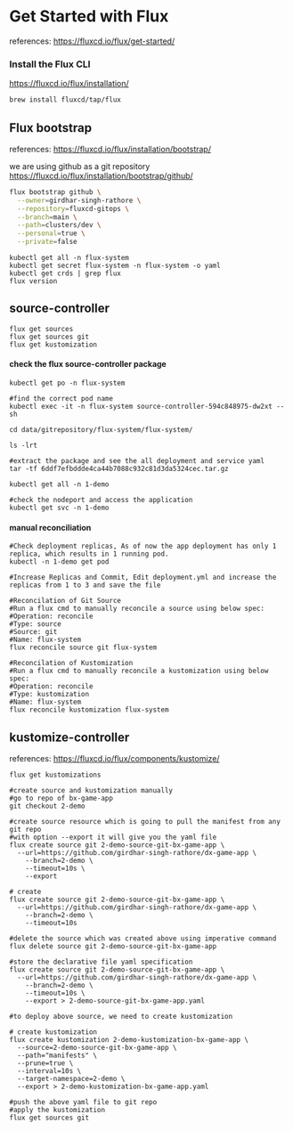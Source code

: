 # Get Started with Flux

references: https://fluxcd.io/flux/get-started/

### Install the Flux CLI
https://fluxcd.io/flux/installation/

```bash
brew install fluxcd/tap/flux
```

## Flux bootstrap

references: https://fluxcd.io/flux/installation/bootstrap/

we are using github as a git repository
https://fluxcd.io/flux/installation/bootstrap/github/

```bash
flux bootstrap github \
  --owner=girdhar-singh-rathore \
  --repository=fluxcd-gitops \
  --branch=main \
  --path=clusters/dev \
  --personal=true \
  --private=false
```

```shell
kubectl get all -n flux-system
kubectl get secret flux-system -n flux-system -o yaml
kubectl get crds | grep flux
flux version
```


## source-controller

```shell
flux get sources
flux get sources git
flux get kustomization
```

#### check the flux source-controller package

```shell
kubectl get po -n flux-system

#find the correct pod name
kubectl exec -it -n flux-system source-controller-594c848975-dw2xt -- sh

cd data/gitrepository/flux-system/flux-system/

ls -lrt

#extract the package and see the all deployment and service yaml
tar -tf 6ddf7efbddde4ca44b7088c932c81d3da5324cec.tar.gz

kubectl get all -n 1-demo

#check the nodeport and access the application
kubectl get svc -n 1-demo
```

#### manual reconciliation

```shell
#Check deployment replicas, As of now the app deployment has only 1 replica, which results in 1 running pod.
kubectl -n 1-demo get pod

#Increase Replicas and Commit, Edit deployment.yml and increase the replicas from 1 to 3 and save the file

#Reconcilation of Git Source
#Run a flux cmd to manually reconcile a source using below spec:
#Operation: reconcile
#Type: source
#Source: git
#Name: flux-system
flux reconcile source git flux-system

#Reconcilation of Kustomization
#Run a flux cmd to manually reconcile a kustomization using below spec:
#Operation: reconcile
#Type: kustomization
#Name: flux-system
flux reconcile kustomization flux-system
```


## kustomize-controller

references: https://fluxcd.io/flux/components/kustomize/

```shell
flux get kustomizations

#create source and kustomization manually
#go to repo of bx-game-app
git checkout 2-demo

#create source resource which is going to pull the manifest from any git repo
#with option --export it will give you the yaml file
flux create source git 2-demo-source-git-bx-game-app \
  --url=https://github.com/girdhar-singh-rathore/dx-game-app \
    --branch=2-demo \
    --timeout=10s \
    --export 
    
# create
flux create source git 2-demo-source-git-bx-game-app \
  --url=https://github.com/girdhar-singh-rathore/dx-game-app \
    --branch=2-demo \
    --timeout=10s

#delete the source which was created above using imperative command
flux delete source git 2-demo-source-git-bx-game-app

#store the declarative file yaml specification 
flux create source git 2-demo-source-git-bx-game-app \
  --url=https://github.com/girdhar-singh-rathore/dx-game-app \
    --branch=2-demo \
    --timeout=10s \
    --export > 2-demo-source-git-bx-game-app.yaml

#to deploy above source, we need to create kustomization

# create kustomization
flux create kustomization 2-demo-kustomization-bx-game-app \
  --source=2-demo-source-git-bx-game-app \
  --path="manifests" \
  --prune=true \
  --interval=10s \
  --target-namespace=2-demo \
  --export > 2-demo-kustomization-bx-game-app.yaml

#push the above yaml file to git repo
#apply the kustomization
flux get sources git
```